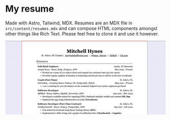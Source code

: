 # My resume

Made with Astro, Tailwind, MDX. Resumes are an MDX file in `src/content/resumes.mdx` and can compose HTML components amongst other things like Rich Text. Please feel free to clone it and use it however.

![My Resume Screenshot](./screenshot.png)
